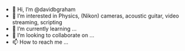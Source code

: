 - 👋 Hi, I’m @davidbgraham
- 👀 I’m interested in Physics, (Nikon) cameras, acoustic guitar, video streaming, scripting
- 🌱 I’m currently learning ...
- 💞️ I’m looking to collaborate on ...
- 📫 How to reach me ...

<!---
davidbgraham/davidbgraham is a ✨ special ✨ repository because its `README.md` (this file) appears on your GitHub profile.
You can click the Preview link to take a look at your changes.
--->
